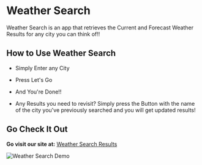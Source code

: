 # Weather Search
Weather Search is an app that retrieves the Current and Forecast Weather Results for any city you can think of!!

## How to Use Weather Search

- Simply Enter any City 
- Press Let's Go
- And You're Done!!

- Any Results you need to revisit?
Simply press the Button with the name of the city you've previously searched and you will get updated results!

## Go Check It Out

**Go visit our site at:**
[Weather Search Results](https://jasminedaniels.github.io/VexxT-Rexx/)

![Weather Search Demo](./images/Results%20_%20Weather%20Search.gif)